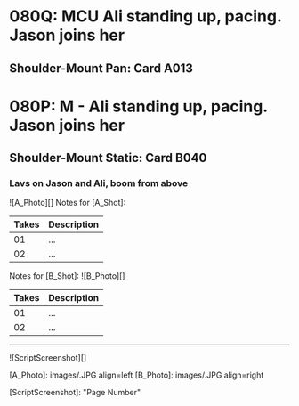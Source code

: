 # 080Q: MCU Ali standing up, pacing. Jason joins her
## Shoulder-Mount Pan: Card A013

# 080P: M - Ali standing up, pacing. Jason joins her
## Shoulder-Mount Static: Card B040

### Lavs on Jason and Ali, boom from above

![A_Photo][]
Notes for [A_Shot]: 

| Takes | Description |
|:---|:----|
| 01 | ... |
| 02 | ... |

Notes for [B_Shot]: 
![B_Photo][]

| Takes | Description |
|:---|:----|
| 01 | ... |
| 02 | ... |

----

![ScriptScreenshot][]


[A_Photo]:  images/.JPG align=left
[B_Photo]:  images/.JPG align=right

[ScriptScreenshot]: "Page Number"